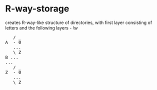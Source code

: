 # R-way-storage
creates R-way-like structure of directories, with first layer consisting of letters and the following layers - \w
<pre>
   / _
A  - 0
   ...
   \ Z
B ...
...
   / _
Z  - 0
   ...
   \ Z
</pre>
